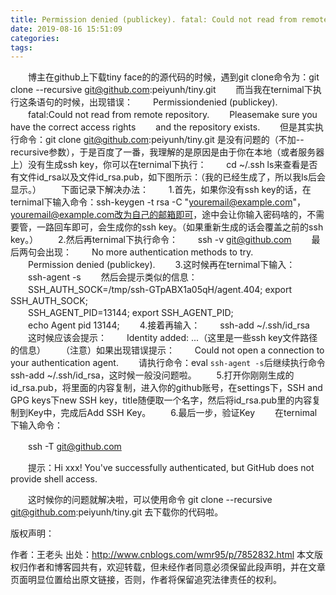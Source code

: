 ```yaml
---
title: Permission denied (publickey). fatal: Could not read from remote repository.
date: 2019-08-16 15:51:09
categories:
tags:
---
```

　　博主在github上下载tiny face的的源代码的时候，遇到git clone命令为：git clone --recursive git@github.com:peiyunh/tiny.git
　　而当我在ternimal下执行这条语句的时候，出现错误：
　　Permissiondenied (publickey).
　　fatal:Could not read from remote repository.
　　Pleasemake sure you have the correct access rights
　　and the repository exists.
　　但是其实执行命令：git clone git@github.com:peiyunh/tiny.git 是没有问题的（不加--recursive参数），于是百度了一番，我理解的是原因是由于你在本地（或者服务器上）没有生成ssh key，你可以在ternimal下执行：
　　cd ~/.ssh ls来查看是否有文件id_rsa以及文件id_rsa.pub，如下图所示：（我的已经生成了，所以我ls后会显示。）
　　下面记录下解决办法：
　　1.首先，如果你没有ssh key的话，在ternimal下输入命令：ssh-keygen -t rsa -C "youremail@example.com"， youremail@example.com改为自己的邮箱即可，途中会让你输入密码啥的，不需要管，一路回车即可，会生成你的ssh key。（如果重新生成的话会覆盖之前的ssh key。）
　　2.然后再ternimal下执行命令：
　　ssh -v git@github.com 
　　最后两句会出现：
　　No more authentication methods to try.  
　　Permission denied (publickey).
　　3.这时候再在ternimal下输入：
　　ssh-agent -s
　　然后会提示类似的信息：
　　SSH_AUTH_SOCK=/tmp/ssh-GTpABX1a05qH/agent.404; export SSH_AUTH_SOCK;  
　　SSH_AGENT_PID=13144; export SSH_AGENT_PID;  
　　echo Agent pid 13144;
　　4.接着再输入：
　　ssh-add ~/.ssh/id_rsa
　　这时候应该会提示：
　　Identity added: ...（这里是一些ssh key文件路径的信息）
　　（注意）如果出现错误提示：
　　Could not open a connection to your authentication agent.
　　请执行命令：eval `ssh-agent -s`后继续执行命令 ssh-add ~/.ssh/id_rsa，这时候一般没问题啦。
　　5.打开你刚刚生成的id_rsa.pub，将里面的内容复制，进入你的github账号，在settings下，SSH and GPG keys下new SSH key，title随便取一个名字，然后将id_rsa.pub里的内容复制到Key中，完成后Add SSH Key。
　　6.最后一步，验证Key
　　在ternimal下输入命令：

　　ssh -T git@github.com

　　提示：Hi xxx! You've successfully authenticated, but GitHub does not provide shell  access.

　　这时候你的问题就解决啦，可以使用命令 git clone --recursive git@github.com:peiyunh/tiny.git 去下载你的代码啦。

版权声明：

作者：王老头 
出处：http://www.cnblogs.com/wmr95/p/7852832.html
本文版权归作者和博客园共有，欢迎转载，但未经作者同意必须保留此段声明，并在文章页面明显位置给出原文链接，否则，作者将保留追究法律责任的权利。

 

　　